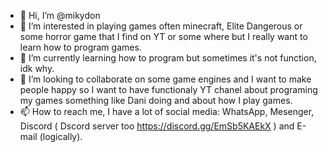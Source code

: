 - 👋 Hi, I’m @mikydon
- 👀 I’m interested in playing games often minecraft, Elite Dangerous or some horror game that I find on YT or some where but I really want to learn how to program games.
- 🌱 I’m currently learning how to program but sometimes it's not function, idk why.
- 💞️ I’m looking to collaborate on some game engines and I want to make people happy so I want to have functionaly YT chanel about programing my games something like Dani doing and about how I play games.
- 📫 How to reach me, I have a lot of social media: WhatsApp, Mesenger, Discord ( Dscord server too https://discord.gg/EmSb5KAEkX ) and E-mail (logically).

<!---
mikydon/mikydon is a ✨ special ✨ repository because its `README.md` (this file) appears on your GitHub profile.
You can click the Preview link to take a look at your changes.
--->
